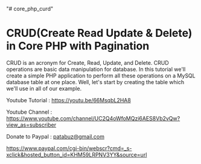 "# core_php_curd" 

CRUD(Create Read Update & Delete) in Core PHP with Pagination
=============================================================================================

CRUD is an acronym for Create, Read, Update, and Delete. CRUD operations are basic data manipulation for database. In this tutorial we'll create a simple PHP application to perform all these operations on a MySQL database table at one place. Well, let's start by creating the table which we'll use in all of our example.



Youtube Tutorial : https://youtu.be/66MsqbL2HA8

Youtube Channel : https://www.youtube.com/channel/UC2Q4oWfoMQzi6AES8Vb2vQw?view_as=subscriber


Donate to Paypal : patabuz@gmail.com

https://www.paypal.com/cgi-bin/webscr?cmd=_s-xclick&hosted_button_id=KHM59LRPNV3YY&source=url
